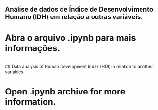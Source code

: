 ## Análise de dados de Índice de Desenvolvimento Humano (IDH) em relação a outras variáveis. 
<h1>Abra o arquivo .ipynb para mais informações.</h1>
<br>
## Data analysis of Human Development Index (HDI) in relation to another variables. 
<h1>Open .ipynb archive for more information.</h1>
